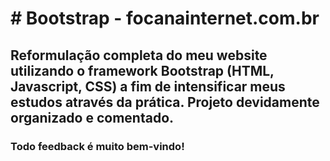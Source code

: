 <h1># Bootstrap - focanainternet.com.br</h1>

<p><h2>Reformulação completa do meu website utilizando o framework Bootstrap (HTML, Javascript, CSS) a fim de intensificar meus estudos através da prática. Projeto devidamente organizado e comentado.</h2>

<h3>Todo feedback é muito bem-vindo!</h3></p>
